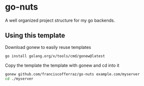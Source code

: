 # go-nuts
A well organized project structure for my go backends.

## Using this template
Download gonew to easily reuse templates
```bash
go install golang.org/x/tools/cmd/gonew@latest
```

Copy the template the template with gonew and cd into it
```bash
gonew github.com/franciscofferraz/go-nuts example.com/myserver
cd ./myserver
```
